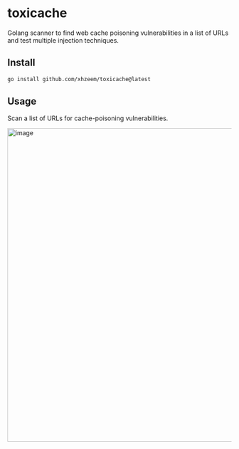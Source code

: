 # toxicache
Golang scanner to find web cache poisoning vulnerabilities in a list of URLs and test multiple injection techniques. 

## Install

```bash
go install github.com/xhzeem/toxicache@latest
```

## Usage

Scan a list of URLs for cache-poisoning vulnerabilities.

<img width="705" alt="image" src="https://github.com/xhzeem/toxicache/assets/34074156/4b7006f8-ac4d-48be-9972-9092df3bd769">
